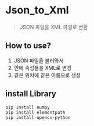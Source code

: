 # Json_to_Xml
> JSON 파일을 XML 파일로 변환 

## How to use?
1. JSON 파일을 불러와서
2. 안에 속성들을 XML로 변경
3. 같은 위치에 같은 이름으로 생성

## install Library
```
pip install numpy 
pip install elementpath
pip install opencv-python
```
